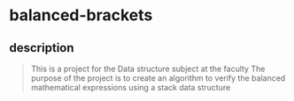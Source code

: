 # balanced-brackets

## description
> This is a project for the Data structure subject at the faculty
> The purpose of the project is to create an algorithm to verify the balanced mathematical expressions using a stack data structure
